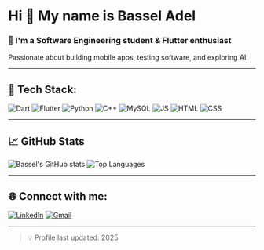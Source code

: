# Hi 👋 My name is Bassel Adel

### 🎯 I'm a Software Engineering student & Flutter enthusiast  
Passionate about building mobile apps, testing software, and exploring AI.

---

## 🧰 Tech Stack:

![Dart](https://img.shields.io/badge/-Dart-0175C2?style=flat-square&logo=dart&logoColor=white)
![Flutter](https://img.shields.io/badge/-Flutter-02569B?style=flat-square&logo=flutter&logoColor=white)
![Python](https://img.shields.io/badge/-Python-3776AB?style=flat-square&logo=python&logoColor=white)
![C++](https://img.shields.io/badge/-C++-00599C?style=flat-square&logo=c%2b%2b&logoColor=white)
![MySQL](https://img.shields.io/badge/-MySQL-4479A1?style=flat-square&logo=mysql&logoColor=white)
![JS](https://img.shields.io/badge/-JavaScript-black?style=flat-square&logo=javascript)
![HTML](https://img.shields.io/badge/-HTML5-E34F26?style=flat-square&logo=html5&logoColor=white)
![CSS](https://img.shields.io/badge/-CSS3-1572B6?style=flat-square&logo=css3)


---

## 📈 GitHub Stats

![Bassel's GitHub stats](https://github-readme-stats.vercel.app/api?username=basseladel136&show_icons=true&theme=dark)
![Top Languages](https://github-readme-stats.vercel.app/api/top-langs/?username=basseladel136&layout=compact&theme=dark)

---

## 🌐 Connect with me:

[![LinkedIn](https://img.shields.io/badge/-LinkedIn-blue?style=flat-square&logo=linkedin&logoColor=white)](https://linkedin.com/in/bassel-khalifa)
[![Gmail](https://img.shields.io/badge/-Gmail-D14836?style=flat-square&logo=gmail&logoColor=white)](mailto:bassel.adel135@email.com)

---

> 💡 Profile last updated: 2025

